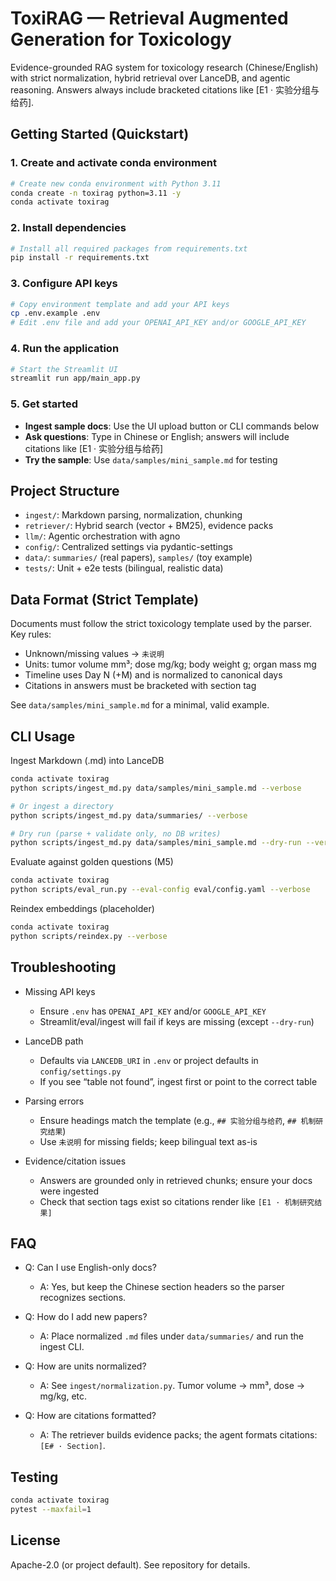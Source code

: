 ToxiRAG — Retrieval Augmented Generation for Toxicology
======================================================

Evidence-grounded RAG system for toxicology research (Chinese/English) with strict normalization, hybrid retrieval over LanceDB, and agentic reasoning. Answers always include bracketed citations like [E1 · 实验分组与给药].

Getting Started (Quickstart)
----------------------------

### 1. Create and activate conda environment
```bash
# Create new conda environment with Python 3.11
conda create -n toxirag python=3.11 -y
conda activate toxirag
```

### 2. Install dependencies
```bash
# Install all required packages from requirements.txt
pip install -r requirements.txt
```

### 3. Configure API keys
```bash
# Copy environment template and add your API keys
cp .env.example .env
# Edit .env file and add your OPENAI_API_KEY and/or GOOGLE_API_KEY
```

### 4. Run the application
```bash
# Start the Streamlit UI
streamlit run app/main_app.py
```

### 5. Get started
- **Ingest sample docs**: Use the UI upload button or CLI commands below
- **Ask questions**: Type in Chinese or English; answers will include citations like [E1 · 实验分组与给药]
- **Try the sample**: Use `data/samples/mini_sample.md` for testing

Project Structure
-----------------

- `ingest/`: Markdown parsing, normalization, chunking
- `retriever/`: Hybrid search (vector + BM25), evidence packs
- `llm/`: Agentic orchestration with agno
- `config/`: Centralized settings via pydantic-settings
- `data/`: `summaries/` (real papers), `samples/` (toy example)
- `tests/`: Unit + e2e tests (bilingual, realistic data)

Data Format (Strict Template)
-----------------------------

Documents must follow the strict toxicology template used by the parser. Key rules:

- Unknown/missing values → `未说明`
- Units: tumor volume mm³; dose mg/kg; body weight g; organ mass mg
- Timeline uses Day N (+M) and is normalized to canonical days
- Citations in answers must be bracketed with section tag

See `data/samples/mini_sample.md` for a minimal, valid example.

CLI Usage
---------

Ingest Markdown (.md) into LanceDB

```bash
conda activate toxirag
python scripts/ingest_md.py data/samples/mini_sample.md --verbose

# Or ingest a directory
python scripts/ingest_md.py data/summaries/ --verbose

# Dry run (parse + validate only, no DB writes)
python scripts/ingest_md.py data/samples/mini_sample.md --dry-run --verbose
```

Evaluate against golden questions (M5)

```bash
conda activate toxirag
python scripts/eval_run.py --eval-config eval/config.yaml --verbose
```

Reindex embeddings (placeholder)

```bash
conda activate toxirag
python scripts/reindex.py --verbose
```

Troubleshooting
---------------

- Missing API keys
  - Ensure `.env` has `OPENAI_API_KEY` and/or `GOOGLE_API_KEY`
  - Streamlit/eval/ingest will fail if keys are missing (except `--dry-run`)

- LanceDB path
  - Defaults via `LANCEDB_URI` in `.env` or project defaults in `config/settings.py`
  - If you see “table not found”, ingest first or point to the correct table

- Parsing errors
  - Ensure headings match the template (e.g., `## 实验分组与给药`, `## 机制研究结果`)
  - Use `未说明` for missing fields; keep bilingual text as-is

- Evidence/citation issues
  - Answers are grounded only in retrieved chunks; ensure your docs were ingested
  - Check that section tags exist so citations render like `[E1 · 机制研究结果]`

FAQ
---

- Q: Can I use English-only docs?
  - A: Yes, but keep the Chinese section headers so the parser recognizes sections.

- Q: How do I add new papers?
  - A: Place normalized `.md` files under `data/summaries/` and run the ingest CLI.

- Q: How are units normalized?
  - A: See `ingest/normalization.py`. Tumor volume → mm³, dose → mg/kg, etc.

- Q: How are citations formatted?
  - A: The retriever builds evidence packs; the agent formats citations: `[E# · Section]`.

Testing
-------

```bash
conda activate toxirag
pytest --maxfail=1
```

License
-------

Apache-2.0 (or project default). See repository for details.


